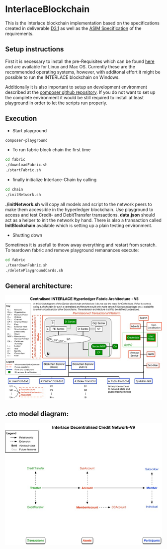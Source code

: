 # InterlaceBlockchain

This is the Interlace blockchain implementation based on the specifications created in deliverable [D3.1](https://github.com/pdini/Interlace_D3.1) as well as the [ASIM Specification](https://github.com/InterlaceProject/ASIMSpec) of the requirements.

## Setup instructions

First it is necessary to install the pre-Requisites which can be found [here](https://hyperledger.github.io/composer/latest/installing/installing-prereqs.html) and are available for Linux and Mac OS. Currently these are the recommended operating systems, however, with additonal effort it might be possible to run the INTERLACE blockchain on Windows.

Additionally it is also important to setup an development environment described at the [composer github repository](https://hyperledger.github.io/composer/latest/installing/development-tools.html). If you do not want to set up the complete environment it would be still required to install at least playground in order to let the scripts run properly.

## Execution

* Start playground

```bash
composer-playground
```

* To run fabric block chain the first time

```bash
cd fabric
./downloadFabric.sh
./startFabric.sh
```

* finally initialize Interlace-Chain by calling

```bash
cd chain
./initNetwork.sh
```

**./initNetwork.sh** will copy all models and script to the network peers to make them accessible in the hyperledger blockchain. Use playground to access and test Credit- and DebitTransfer transactions. **data.json** should act as a helper to init the network by hand. There is also a transaction called **InitBlockchain** available which is setting up a plain testing environment.

* Shutting down

Sometimes it is usefull to throw away everything and restart from scratch. To teardown fabric and remove playground remanances execute:

```bash
cd fabric
./teardownFabric.sh
./deletePlaygroundCards.sh
```

## General architecture:

![](https://raw.githubusercontent.com/InterlaceProject/InterlaceBlockchain/master/figs/Architecture.jpg)


## .cto model diagram:

![](https://raw.githubusercontent.com/InterlaceProject/InterlaceBlockchain/master/figs/DCN_V9.jpg)
